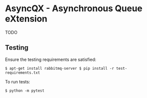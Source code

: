 # AsyncQX - Asynchronous Queue eXtension

TODO

## Testing

Ensure the testing requirements are satisfied:

`
$ apt-get install rabbitmq-server
$ pip install -r test-requirements.txt
`

To run tests:

`
$ python -m pytest
`